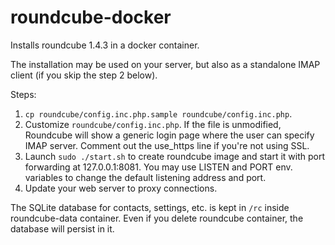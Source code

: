 roundcube-docker
================

Installs roundcube 1.4.3 in a docker container.

The installation may be used on your server, but also as a standalone
IMAP client (if you skip the step 2 below).

Steps:

  1. `cp roundcube/config.inc.php.sample roundcube/config.inc.php`.
  2. Customize `roundcube/config.inc.php`. If the file is unmodified,
Roundcube will show a generic login page where the user can
specify IMAP server. Comment out the use_https line if you're not using
SSL.
  3. Launch `sudo ./start.sh` to create roundcube image and start
it with port forwarding at 127.0.0.1:8081. You may use LISTEN and PORT env.
variables to change the default listening address and port.
  4. Update your web server to proxy connections.

The SQLite database for contacts, settings, etc. is kept
in `/rc` inside roundcube-data container. Even if you delete
roundcube container, the database will persist in it.
